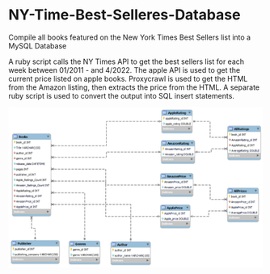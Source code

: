 # NY-Time-Best-Selleres-Database
Compile all books featured on the New York Times Best Sellers list into a MySQL Database

A ruby script calls the NY Times API to get the best sellers list for each week between 01/2011 - and 4/2022. The apple API is used to get the current price listed on apple books. Proxycrawl is used to get the HTML from the Amazon listing, then extracts the price from the HTML. A separate ruby script is used to convert the output into SQL insert statements.

![](ERD2.png)
